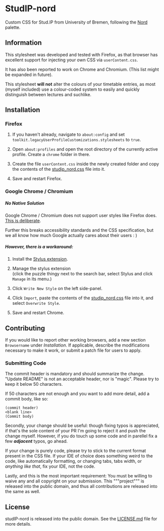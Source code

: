 # StudIP-nord

Custom CSS for Stud.IP from University of Bremen,
following the [Nord](https://www.nordtheme.com/docs/colors-and-palettes/) palette.

## Information

This stylesheet was developed and tested with Firefox, as that browser has
excellent support for injecting your own CSS via `userContent.css`.

It has also been reported to work on Chrome and Chromium. (This list might be
expanded in future).

This stylesheet **will not** alter the colours of your timetable entries, as most 
(myself included) use a colour-coded system to easily and quickly distinguish between
lectures and suchlike.

## Installation

### Firefox

1. If you haven't already, navigate to `about:config` and set<br/>
    `toolkit.legacyUserProfileCustomizations.stylesheets` to `true`.<br/>

2. Open `about:profiles` and open the root directory of the currently active<br/>
   profile. Create a `chrome` folder in there.

3. Create the file `userContent.css` inside the newly created folder and copy<br/>
   the contents of the [studip_nord.css](studip_nord.css) file into it.<br/>

4. Save and restart Firefox.

### Google Chrome / Chromium

##### No Native Solution

Google Chrome / Chromium does not support user styles like Firefox does.
[This is deliberate](https://bugs.chromium.org/p/chromium/issues/detail?id=347016).

Further this breaks accessibility standards and the CSS specification,
but we all know how much Google actually cares about their users : )

##### However, there is a workaround:

1. Install the [Stylus extension](https://chrome.google.com/webstore/detail/stylus/clngdbkpkpeebahjckkjfobafhncgmne).

2. Manage the stylus extension<br/>
    (click the puzzle thingy next to the search bar, select Stylus and click `Manage` in its menu.)

3. Click `Write New Style` on the left side-panel.

4. Click `Import`, paste the contents of the [studip_nord.css](studip_nord.css)
   file into it, and select `Overwrite Style`.

5. Save and restart Chrome.

## Contributing

If you would like to report other working browsers, add a new section
`Browsername` under *Installation*. If applicable, describe the modifications
necessary to make it work, or submit a patch file for users to apply.

### Submitting Code

The commit header is mandatory and should summarize the change. "Update README"
is not an acceptable header, nor is "magic". Please try to keep it below 50
characters.

If 50 characters are not enough and you want to add more detail, add a commit
body, like so:

```
(commit header)
<blank line>
(Commit body)
```

Secondly, your change should be useful: though fixing typos is appreciated, if
that's the sole content of your PR I'm going to reject it and push the change
myself. However, if you do touch up some code and in parellel fix a few
***adjacent*** typos, go ahead.

If your change is purely code, please try to stick to the current format present
in the CSS file. If your IDE of choice does something weird to the code,
like automatically formatting, or changing tabs, tabs width, or *anything like
that*, fix your IDE, not the code.

Lastly, and this is the most important requirement: You must be willing to waive
any and all copyright on your submission. This """project""" is released into
the public domain, and thus all contributions are released into the same as well.

## License

studIP-nord is released into the public domain. See the [LICENSE.md](LICENSE.md)
file for more details.
